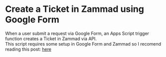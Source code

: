 # Create a Ticket in Zammad using Google Form
When a user submit a request via Google Form, an Apps Script trigger function creates a Ticket in Zammad via API.<br/>
This script requires some setup in Google Form and Zammad so I recomend reading this post: [here](
https://medium.com/@TheDummyDev/create-a-ticket-in-zammad-via-google-form-using-apps-script-609c6c84712a)

